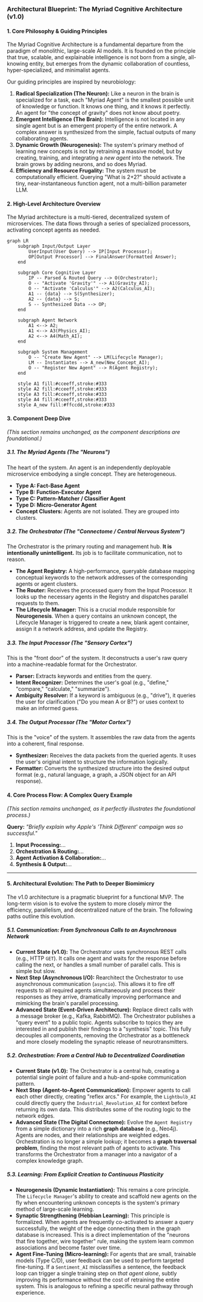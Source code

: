 ### **Architectural Blueprint: The Myriad Cognitive Architecture (v1.0)**

#### **1. Core Philosophy & Guiding Principles**

The Myriad Cognitive Architecture is a fundamental departure from the paradigm of monolithic, large-scale AI models. It is founded on the principle that true, scalable, and explainable intelligence is not born from a single, all-knowing entity, but emerges from the dynamic collaboration of countless, hyper-specialized, and minimalist agents.

Our guiding principles are inspired by neurobiology:

1.  **Radical Specialization (The Neuron):** Like a neuron in the brain is specialized for a task, each "Myriad Agent" is the smallest possible unit of knowledge or function. It knows one thing, and it knows it perfectly. An agent for "the concept of gravity" does not know about poetry.
2.  **Emergent Intelligence (The Brain):** Intelligence is not located in any single agent but is an emergent property of the entire network. A complex answer is synthesized from the simple, factual outputs of many collaborating agents.
3.  **Dynamic Growth (Neurogenesis):** The system's primary method of learning new concepts is not by retraining a massive model, but by creating, training, and integrating a *new agent* into the network. The brain grows by adding neurons, and so does Myriad.
4.  **Efficiency and Resource Frugality:** The system must be computationally efficient. Querying "What is 2+2?" should activate a tiny, near-instantaneous function agent, not a multi-billion parameter LLM.

#### **2. High-Level Architecture Overview**

The Myriad architecture is a multi-tiered, decentralized system of microservices. The data flows through a series of specialized processors, activating concept agents as needed.

```mermaid
graph LR
    subgraph Input/Output Layer
        UserInput(User Query) --> IP[Input Processor];
        OP[Output Processor] --> FinalAnswer(Formatted Answer);
    end

    subgraph Core Cognitive Layer
        IP -- Parsed & Routed Query --> O(Orchestrator);
        O -- "Activate 'Gravity'" --> A1(Gravity_AI);
        O -- "Activate 'Calculus'" --> A2(Calculus_AI);
        A1 -- {data} --> S(Synthesizer);
        A2 -- {data} --> S;
        S -- Synthesized Data --> OP;
    end

    subgraph Agent Network
        A1 <--> A2;
        A1 <--> A3(Physics_AI);
        A2 <--> A4(Math_AI);
    end

    subgraph System Management
        O -- "Create New Agent" --> LM(Lifecycle Manager);
        LM -- Instantiates --> A_new(New_Concept_AI);
        O -- "Register New Agent" --> R(Agent Registry);
    end

    style A1 fill:#cceeff,stroke:#333
    style A2 fill:#cceeff,stroke:#333
    style A3 fill:#cceeff,stroke:#333
    style A4 fill:#cceeff,stroke:#333
    style A_new fill:#ffccdd,stroke:#333
```

#### **3. Component Deep Dive**

*(This section remains unchanged, as the component descriptions are foundational.)*

##### **3.1. The Myriad Agents (The "Neurons")**
The heart of the system. An agent is an independently deployable microservice embodying a single concept. They are heterogeneous.

*   **Type A: Fact-Base Agent**
*   **Type B: Function-Executor Agent**
*   **Type C: Pattern-Matcher / Classifier Agent**
*   **Type D: Micro-Generator Agent**
*   **Concept Clusters:** Agents are not isolated. They are grouped into clusters.

##### **3.2. The Orchestrator (The "Connectome / Central Nervous System")**
The Orchestrator is the primary routing and management hub. **It is intentionally unintelligent.** Its job is to facilitate communication, not to reason.

*   **The Agent Registry:** A high-performance, queryable database mapping conceptual keywords to the network addresses of the corresponding agents or agent clusters.
*   **The Router:** Receives the processed query from the Input Processor. It looks up the necessary agents in the Registry and dispatches parallel requests to them.
*   **The Lifecycle Manager:** This is a crucial module responsible for **Neurogenesis**. When a query contains an unknown concept, the Lifecycle Manager is triggered to create a new, blank agent container, assign it a network address, and update the Registry.

##### **3.3. The Input Processor (The "Sensory Cortex")**
This is the "front door" of the system. It deconstructs a user's raw query into a machine-readable format for the Orchestrator.
*   **Parser:** Extracts keywords and entities from the query.
*   **Intent Recognizer:** Determines the user's goal (e.g., "define," "compare," "calculate," "summarize").
*   **Ambiguity Resolver:** If a keyword is ambiguous (e.g., "drive"), it queries the user for clarification ("Do you mean A or B?") or uses context to make an informed guess.

##### **3.4. The Output Processor (The "Motor Cortex")**
This is the "voice" of the system. It assembles the raw data from the agents into a coherent, final response.
*   **Synthesizer:** Receives the data packets from the queried agents. It uses the user's original intent to structure the information logically.
*   **Formatter:** Converts the synthesized structure into the desired output format (e.g., natural language, a graph, a JSON object for an API response).

#### **4. Core Process Flow: A Complex Query Example**

*(This section remains unchanged, as it perfectly illustrates the foundational process.)*

**Query:** *"Briefly explain why Apple's 'Think Different' campaign was so successful."*

1.  **Input Processing:**...
2.  **Orchestration & Routing:**...
3.  **Agent Activation & Collaboration:**...
4.  **Synthesis & Output:**...

---
#### **5. Architectural Evolution: The Path to Deeper Biomimicry**

The v1.0 architecture is a pragmatic blueprint for a functional MVP. The long-term vision is to evolve the system to more closely mirror the efficiency, parallelism, and decentralized nature of the brain. The following paths outline this evolution.

##### **5.1. Communication: From Synchronous Calls to an Asynchronous Network**

*   **Current State (v1.0):** The Orchestrator uses synchronous REST calls (e.g., HTTP `GET`). It calls one agent and waits for the response before calling the next, or handles a small number of parallel calls. This is simple but slow.
*   **Next Step (Asynchronous I/O):** Rearchitect the Orchestrator to use asynchronous communication (`asyncio`). This allows it to fire off requests to all required agents simultaneously and process their responses as they arrive, dramatically improving performance and mimicking the brain's parallel processing.
*   **Advanced State (Event-Driven Architecture):** Replace direct calls with a message broker (e.g., Kafka, RabbitMQ). The Orchestrator publishes a "query event" to a public topic. Agents subscribe to topics they are interested in and publish their findings to a "synthesis" topic. This fully decouples all components, removing the Orchestrator as a bottleneck and more closely modeling the synaptic release of neurotransmitters.

##### **5.2. Orchestration: From a Central Hub to Decentralized Coordination**

*   **Current State (v1.0):** The Orchestrator is a central hub, creating a potential single point of failure and a hub-and-spoke communication pattern.
*   **Next Step (Agent-to-Agent Communication):** Empower agents to call each other directly, creating "reflex arcs." For example, the `Lightbulb_AI` could directly query the `Industrial_Revolution_AI` for context before returning its own data. This distributes some of the routing logic to the network edges.
*   **Advanced State (The Digital Connectome):** Evolve the `Agent Registry` from a simple dictionary into a rich **graph database** (e.g., Neo4j). Agents are nodes, and their relationships are weighted edges. Orchestration is no longer a simple lookup; it becomes a **graph traversal problem**, finding the most relevant path of agents to activate. This transforms the Orchestrator from a manager into a navigator of a complex knowledge graph.

##### **5.3. Learning: From Explicit Creation to Continuous Plasticity**

*   **Neurogenesis (Dynamic Instantiation):** This remains a core principle. The `Lifecycle Manager`'s ability to create and scaffold new agents on the fly when encountering unknown concepts is the system's primary method of large-scale learning.
*   **Synaptic Strengthening (Hebbian Learning):** This principle is formalized. When agents are frequently co-activated to answer a query successfully, the weight of the edge connecting them in the graph database is increased. This is a direct implementation of the "neurons that fire together, wire together" rule, making the system learn common associations and become faster over time.
*   **Agent Fine-Tuning (Micro-learning):** For agents that are small, trainable models (Type C/D), user feedback can be used to perform targeted fine-tuning. If a `Sentiment_AI` misclassifies a sentence, the feedback loop can trigger a single training step on *that agent alone*, subtly improving its performance without the cost of retraining the entire system. This is analogous to refining a specific neural pathway through experience.